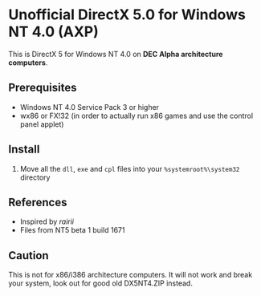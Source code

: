 # Unofficial DirectX 5.0 for Windows NT 4.0 (AXP)
This is DirectX 5 for Windows NT 4.0 on **DEC Alpha architecture computers**.

## Prerequisites
- Windows NT 4.0 Service Pack 3 or higher
- wx86 or FX!32 (in order to actually run x86 games and use the control panel applet)

## Install
1. Move all the `dll`, `exe` and `cpl` files into your `%systemroot%\system32` directory

## References
- Inspired by *rairii*
- Files from NT5 beta 1 build 1671

## Caution
This is not for x86/i386 architecture computers. It will not work and break your system, look out for good old DX5NT4.ZIP instead.
